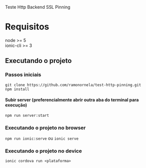 Teste Http Backend SSL Pinning

# Requisitos
node >= 5<br>
ionic-cli >= 3

## Executando o projeto

### Passos iniciais
```git clone https://github.com/ramonornela/test-http-pinning.git```<br>
```npm install```

#### Subir server (preferencialmente abrir outra aba do terminal para execução)
```npm run server:start```

### Executando o projeto no browser
```npm run ionic:serve``` ou ```ionic serve```

### Executando o projeto no device
```ionic cordova run <plataforma>```
